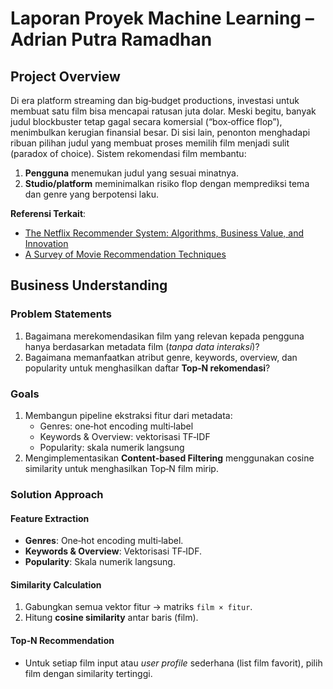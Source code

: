 # Laporan Proyek Machine Learning – Adrian Putra Ramadhan

## Project Overview
Di era platform streaming dan big‑budget productions, investasi untuk membuat satu film bisa mencapai ratusan juta dolar. Meski begitu, banyak judul blockbuster tetap gagal secara komersial (“box‑office flop”), menimbulkan kerugian finansial besar. Di sisi lain, penonton menghadapi ribuan pilihan judul yang membuat proses memilih film menjadi sulit (paradox of choice). Sistem rekomendasi film membantu:  
1. **Pengguna** menemukan judul yang sesuai minatnya.  
2. **Studio/platform** meminimalkan risiko flop dengan memprediksi tema dan genre yang berpotensi laku.  

**Referensi Terkait**:  
- [The Netflix Recommender System: Algorithms, Business Value, and Innovation](https://ailab-ua.github.io/courses/resources/netflix_recommender_system_tmis_2015.pdf)  
- [A Survey of Movie Recommendation Techniques](https://medium.com/@akshaymouryaart/a-survey-on-movie-recommendation-system-d9610777f8e5)  

## Business Understanding
### Problem Statements
1. Bagaimana merekomendasikan film yang relevan kepada pengguna hanya berdasarkan metadata film (*tanpa data interaksi*)?  
2. Bagaimana memanfaatkan atribut genre, keywords, overview, dan popularity untuk menghasilkan daftar **Top‑N rekomendasi**?  

### Goals
1. Membangun pipeline ekstraksi fitur dari metadata:  
   - Genres: one‑hot encoding multi‑label  
   - Keywords & Overview: vektorisasi TF‑IDF  
   - Popularity: skala numerik langsung  
2. Mengimplementasikan **Content‑based Filtering** menggunakan cosine similarity untuk menghasilkan Top‑N film mirip.  

### Solution Approach
#### Feature Extraction
- **Genres**: One‑hot encoding multi‑label.  
- **Keywords & Overview**: Vektorisasi TF‑IDF.  
- **Popularity**: Skala numerik langsung.  

#### Similarity Calculation
1. Gabungkan semua vektor fitur → matriks `film × fitur`.  
2. Hitung **cosine similarity** antar baris (film).  

#### Top‑N Recommendation
- Untuk setiap film input atau *user profile* sederhana (list film favorit), pilih film dengan similarity tertinggi.